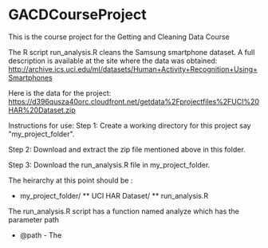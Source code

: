 GACDCourseProject
=================

This is the course project for the Getting and Cleaning Data Course

The R script run_analysis.R cleans the Samsung smartphone dataset. A full description is available at the site where the data was obtained:
http://archive.ics.uci.edu/ml/datasets/Human+Activity+Recognition+Using+Smartphones

Here is the data for the project:
https://d396qusza40orc.cloudfront.net/getdata%2Fprojectfiles%2FUCI%20HAR%20Dataset.zip

Instructions for use:
Step 1: Create a working directory for this project say "my_project_folder".

Step 2: Download and extract the zip file mentioned above in this folder.

Step 3: Download the run_analysis.R file in my_project_folder.

The heirarchy at this point should be :
* my_project_folder/
** UCI HAR Dataset/
** run_analysis.R

The run_analysis.R script has a function named analyze which has the parameter path
* @path - The

